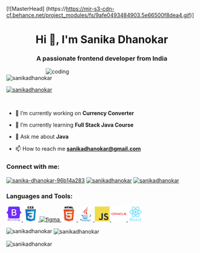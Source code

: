[![MasterHead]
(https://https://mir-s3-cdn-cf.behance.net/project_modules/fs/9afe0493484903.5e66500f8dea4.gif)]
<h1 align="center">Hi 👋, I'm Sanika Dhanokar</h1>
<h3 align="center">A passionate frontend developer from India</h3>
<img align="right" alt="coding" width="400" src="https://media.tenor.com/IF2JdxzmyN4AAAAi/coding-girl.gif">


<p align="left"> <img src="https://komarev.com/ghpvc/?username=sanikadhanokar&label=Profile%20views&color=0e75b6&style=flat" alt="sanikadhanokar" /> </p>

<p align="left"> <a href="https://github.com/ryo-ma/github-profile-trophy"><img src="https://github-profile-trophy.vercel.app/?username=sanikadhanokar" alt="sanikadhanokar" /></a> </p>

<p align="left"> <a href="https://twitter.com/" target="blank"><img src="https://img.shields.io/twitter/follow/?logo=twitter&style=for-the-badge" alt="" /></a> </p>

- 🔭 I’m currently working on **Currency Converter**

- 🌱 I’m currently learning **Full Stack Java Course**

- 💬 Ask me about **Java**

- 📫 How to reach me **sanikadhanokar@gmail.com**

<h3 align="left">Connect with me:</h3>
<p align="left">
<a href="https://linkedin.com/in/sanika-dhanokar-96b14a283" target="blank"><img align="center" src="https://raw.githubusercontent.com/rahuldkjain/github-profile-readme-generator/master/src/images/icons/Social/linked-in-alt.svg" alt="sanika-dhanokar-96b14a283" height="30" width="40" /></a>
<a href="https://www.hackerrank.com/sanikadhanokar" target="blank"><img align="center" src="https://raw.githubusercontent.com/rahuldkjain/github-profile-readme-generator/master/src/images/icons/Social/hackerrank.svg" alt="sanikadhanokar" height="30" width="40" /></a>
<a href="https://www.leetcode.com/sanikadhanokar" target="blank"><img align="center" src="https://raw.githubusercontent.com/rahuldkjain/github-profile-readme-generator/master/src/images/icons/Social/leet-code.svg" alt="sanikadhanokar" height="30" width="40" /></a>
</p>

<h3 align="left">Languages and Tools:</h3>
<p align="left"> <a href="https://getbootstrap.com" target="_blank" rel="noreferrer"> <img src="https://raw.githubusercontent.com/devicons/devicon/master/icons/bootstrap/bootstrap-plain-wordmark.svg" alt="bootstrap" width="40" height="40"/> </a> <a href="https://www.w3schools.com/css/" target="_blank" rel="noreferrer"> <img src="https://raw.githubusercontent.com/devicons/devicon/master/icons/css3/css3-original-wordmark.svg" alt="css3" width="40" height="40"/> </a> <a href="https://www.figma.com/" target="_blank" rel="noreferrer"> <img src="https://www.vectorlogo.zone/logos/figma/figma-icon.svg" alt="figma" width="40" height="40"/> </a> <a href="https://www.w3.org/html/" target="_blank" rel="noreferrer"> <img src="https://raw.githubusercontent.com/devicons/devicon/master/icons/html5/html5-original-wordmark.svg" alt="html5" width="40" height="40"/> </a> <a href="https://www.java.com" target="_blank" rel="noreferrer"> <img src="https://raw.githubusercontent.com/devicons/devicon/master/icons/java/java-original.svg" alt="java" width="40" height="40"/> </a> <a href="https://developer.mozilla.org/en-US/docs/Web/JavaScript" target="_blank" rel="noreferrer"> <img src="https://raw.githubusercontent.com/devicons/devicon/master/icons/javascript/javascript-original.svg" alt="javascript" width="40" height="40"/> </a> <a href="https://www.oracle.com/" target="_blank" rel="noreferrer"> <img src="https://raw.githubusercontent.com/devicons/devicon/master/icons/oracle/oracle-original.svg" alt="oracle" width="40" height="40"/> </a> <a href="https://reactjs.org/" target="_blank" rel="noreferrer"> <img src="https://raw.githubusercontent.com/devicons/devicon/master/icons/react/react-original-wordmark.svg" alt="react" width="40" height="40"/> </a> </p>

<p><img align="left" src="https://github-readme-stats.vercel.app/api/top-langs?username=sanikadhanokar&show_icons=true&locale=en&layout=compact" alt="sanikadhanokar" /></p>

<p>&nbsp;<img align="center" src="https://github-readme-stats.vercel.app/api?username=sanikadhanokar&show_icons=true&locale=en" alt="sanikadhanokar" /></p>

<p><img align="center" src="https://github-readme-streak-stats.herokuapp.com/?user=sanikadhanokar&" alt="sanikadhanokar" /></p>

